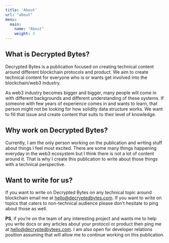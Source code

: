 ```yaml
---
title: 'About'
url: "about"
menu:
  main:
    name: "About"
    weight: 3
---
```


## What is Decrypted Bytes?

Decrypted Bytes is a publication focused on creating technical content around different blockchain protocols and product. We aim to create technical content for everyone who is or wants get involved into the blockchain/web3 industry.

As web3 industry becomes bigger and bigger, many people will come in with different backgrounds and different understanding of these systems. If someone with few years of experience comes in and wants to learn, that person might not be looking for how solidity data structure works. We want to fill that issue and create content that suits to their level of knowledge.

## Why work on Decrypted Bytes?

Currently, I am the only person working on the publication and writing stuff about things I feel most excited. There are some many things happening everyday in the web3 ecosystem but I think there is not a lot of content around it. That is why I create this publication to write about those things with a technical perspective. 

## Want to write for us?

If you want to write on Decrypted Bytes on any technical topic around blockchain email me at [hello@decryptedbytes.com](mailto:hello@decryptedbytees.com). If you want to write on topics that caters to non-technical audience please don’t hesitate to ping about those as well.

**PS**, if you’re on the team of any interesting project and wants me to help you write docs or any articles about your protocol or product then ping me at [hello@decryptedbytees.com](mailto:hello@decryptedbytees.com). I am also open for developer relations position assuming that will allow me to continue working on this publication.
